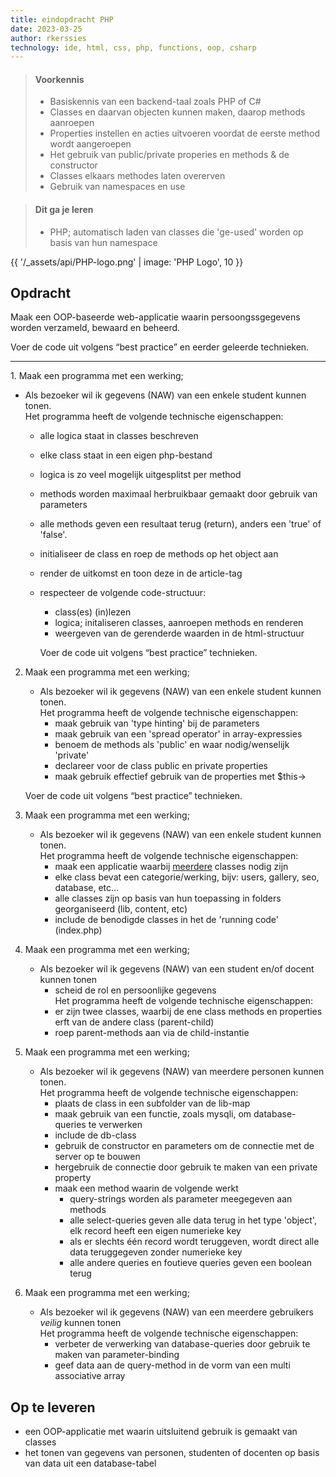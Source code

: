 ```yaml
---
title: eindopdracht PHP  
date: 2023-03-25
author: rkerssies
technology: ide, html, css, php, functions, oop, csharp
---
```



> #### Voorkennis
> * Basiskennis van een backend-taal zoals PHP of C#
> * Classes en daarvan objecten kunnen maken, daarop methods aanroepen
> * Properties instellen en acties uitvoeren voordat de eerste method wordt aangeroepen
> * Het gebruik van public/private properies en methods & de constructor
> * Classes elkaars methodes laten overerven
> * Gebruik van namespaces en use


> #### Dit ga je leren
> * PHP; automatisch laden van classes die 'ge-used' worden op basis van hun namespace

{{ '/_assets/api/PHP-logo.png' | image: 'PHP Logo', 10 }}

## Opdracht
Maak een OOP-baseerde web-applicatie waarin persoongssgegevens worden verzameld, bewaard en beheerd.

Voer de code uit volgens “best practice” en eerder geleerde technieken.
<hr>
1. Maak een programma met een werking;

   * Als bezoeker wil ik gegevens (NAW) van een enkele student kunnen tonen.<br>
     Het programma heeft de volgende technische eigenschappen:
     * alle logica staat in classes beschreven
     * elke class staat in een eigen php-bestand
     * logica is zo veel mogelijk uitgesplitst per method
     * methods worden maximaal herbruikbaar gemaakt door gebruik van parameters
     * alle methods geven een resultaat terug (return), anders een 'true' of 'false'.
     * initialiseer de class en roep de methods op het object aan
     * render de uitkomst en toon deze in de article-tag
     * respecteer de volgende code-structuur:
        * class(es) (in)lezen
        * logica; initaliseren classes, aanroepen methods en renderen
        * weergeven van de gerenderde waarden in de html-structuur

       Voer de code uit volgens “best practice” technieken.


2. Maak een programma met een werking;
   * Als bezoeker wil ik gegevens (NAW) van een enkele student kunnen tonen.<br>
   Het programma heeft de volgende technische eigenschappen:
     * maak gebruik van 'type hinting' bij de parameters
     * maak gebruik van een 'spread operator' in array-expressies
     * benoem de methods als 'public' en waar nodig/wenselijk 'private'
     * declareer voor de class public en private properties
     * maak gebruik effectief gebruik van de properties met $this->

   Voer de code uit volgens “best practice” technieken.


3. Maak een programma met een werking;
   * Als bezoeker wil ik gegevens (NAW) van een enkele student kunnen tonen.<br>
   Het programma heeft de volgende technische eigenschappen:
     * maak een applicatie waarbij <u>meerdere</u> classes nodig zijn
     * elke class bevat een categorie/werking, bijv: users, gallery, seo, database, etc...
     * alle classes zijn op basis van hun toepassing in folders georganiseerd (lib, content, etc)
     * include de benodigde classes in het de 'running code' (index.php)


4. Maak een programma met een werking;
   * Als bezoeker wil ik gegevens (NAW) van een student en/of docent kunnen tonen
      * scheid de rol en persoonlijke gegevens<br>
   Het programma heeft de volgende technische eigenschappen:
     * er zijn twee classes, waarbij de ene class methods en properties erft van de andere class (parent-child)
     * roep parent-methods aan via de child-instantie


5. Maak een programma met een werking;
   * Als bezoeker wil ik gegevens (NAW) van meerdere personen kunnen tonen.<br>
   Het programma heeft de volgende technische eigenschappen:
     * plaats de class in een subfolder van de lib-map
     * maak gebruik van een functie, zoals mysqli, om database-queries te verwerken
     * include de db-class
     * gebruik de constructor en parameters om de connectie met de server op te bouwen
     * hergebruik de connectie door gebruik te maken van een private property
     * maak een method waarin de volgende werkt
        * query-strings worden als parameter meegegeven aan methods
        * alle select-queries geven alle data terug in het type 'object', elk record heeft een eigen numerieke key
        * als er slechts één record wordt teruggeven, wordt direct alle data teruggegeven zonder numerieke key
        * alle andere queries en foutieve queries geven een boolean terug

6. Maak een programma met een werking;
   * Als bezoeker wil ik gegevens (NAW) van een meerdere gebruikers <i>veilig</i> kunnen tonen<br>
   Het programma heeft de volgende technische eigenschappen:
     * verbeter de verwerking van database-queries door gebruik te maken van parameter-binding
     * geef data aan de query-method in de vorm van een multi associative array


## Op te leveren
* een OOP-applicatie met waarin uitsluitend gebruik is gemaakt van classes
* het tonen van gegevens van personen, studenten of docenten op basis van data uit een database-tabel
